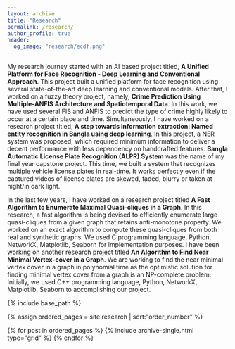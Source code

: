 ```yaml
---
layout: archive
title: "Research"
permalink: /research/
author_profile: true
header:
  og_image: "research/ecdf.png"
---
```


My research journey started with an AI based project titled, **A Unified Platform for Face Recognition - Deep Learning and Conventional Approach**. This project built a unified platform for face recognition using several state-of-the-art deep learning and conventional models. After that, I worked on a fuzzy theory project, namely, **Crime Prediction Using Multiple-ANFIS Architecture and Spatiotemporal Data**. In this work, we have used several FIS and ANFIS to predict the type of crime highly likely to occur at a certain place and time. Simultaneously, I have worked on a research project titled, **A step towards information extraction: Named entity recognition in Bangla using deep learning**. In this project, a NER system was proposed, which required minimum information to deliver a decent performance with less dependency on handcrafted features. **Bangla Automatic License Plate Recognition (ALPR) System** was the name of my final year capstone project. This time, we built a system that recognizes multiple vehicle license plates in real-time. It works perfectly even if the captured videos of license plates are skewed, faded, blurry or taken at night/in dark light.

In the last few years, I have worked on a research project titled **A Fast Algorithm to Enumerate Maximal Quasi-cliques in a Graph**. In this research, a fast algorithm is being devised to efficiently enumerate large quasi-cliques from a given graph that retains anti-monotone property. We worked on an exact algorithm to compute these quasi-cliques from both real and synthetic graphs. We used C programming language, Python, NetworkX, Matplotlib, Seaborn for implementation purposes. I have been working on another research project titled **An Algorithm to Find Near Minimal Vertex-cover in a Graph**. We are working to find the near minimal vertex cover in a graph in polynomial time as the optimistic solution for finding minimal vertex cover from a graph is an NP-complete problem. Initially, we used C++ programming language, Python, NetworkX, Matplotlib, Seaborn to accomplishing our project.


<nbsp>

{% include base_path %}

{% assign ordered_pages = site.research | sort:"order_number" %}

{% for post in ordered_pages %}
  {% include archive-single.html type="grid" %}
{% endfor %}
